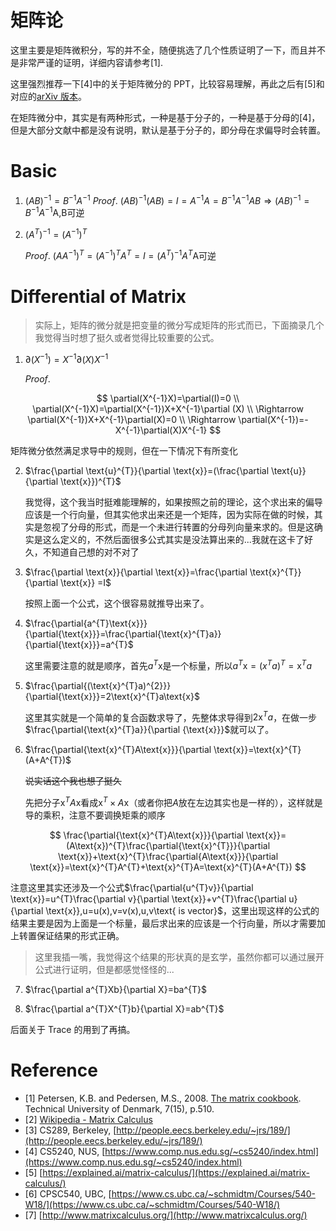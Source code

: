 # 矩阵论

这里主要是矩阵微积分，写的并不全，随便挑选了几个性质证明了一下，而且并不是非常严谨的证明，详细内容请参考[1].

这里强烈推荐一下[4]中的关于矩阵微分的 PPT，比较容易理解，再此之后有[5]和对应的[arXiv 版本](https://arxiv.org/abs/1802.01528)。

在矩阵微分中，其实是有两种形式，一种是基于分子的，一种是基于分母的[4]，但是大部分文献中都是没有说明，默认是基于分子的，即分母在求偏导时会转置。

# Basic

1. $(AB)^{-1}=B^{-1}A^{-1}$
   _Proof_. $(AB)^{-1}(AB)=I=A^{-1}A=B^{-1}A^{-1}AB \Rightarrow(AB)^{-1}=B^{-1}A^{-1}\text{A,B可逆}$

2. $(A^{T})^{-1}=(A^{-1})^{T}$

   _Proof_. $(AA^{-1})^{T}=(A^{-1})^{T}A^{T}=I=(A^{T})^{-1}A^{T} \text{A可逆}$

# Differential of Matrix

> 实际上，矩阵的微分就是把变量的微分写成矩阵的形式而已，下面摘录几个我觉得当时想了挺久或者觉得比较重要的公式。

1. $\partial(X^{-1})=X^{-1}\partial (X)X^{-1}$

   _Proof_.

$$
\partial(X^{-1}X)=\partial(I)=0 \\
\partial(X^{-1}X)=\partial(X^{-1})X+X^{-1}\partial (X) \\
\Rightarrow \partial(X^{-1})X+X^{-1}\partial(X)=0 \\
\Rightarrow \partial(X^{-1})=-X^{-1}\partial(X)X^{-1}
$$

矩阵微分依然满足求导中的规则，但在一下情况下有所变化

2. $\frac{\partial \text{u}^{T}}{\partial \text{x}}=(\frac{\partial \text{u}}{\partial \text{x}})^{T}$

   我觉得，这个我当时挺难能理解的，如果按照之前的理论，这个求出来的偏导应该是一个行向量，但其实他求出来还是一个矩阵，因为实际在做的时候，其实是忽视了分母的形式，而是一个未进行转置的分母列向量来求的。但是这确实是这么定义的，不然后面很多公式其实是没法算出来的...我就在这卡了好久，不知道自己想的对不对了

3. $\frac{\partial \text{x}}{\partial \text{x}}=\frac{\partial \text{x}^{T}}{\partial \text{x}} =I$

   按照上面一个公式，这个很容易就推导出来了。

4. $\frac{\partial{a^{T}\text{x}}}{\partial{\text{x}}}=\frac{\partial{\text{x}^{T}a}}{\partial{\text{x}}}=a^{T}$

   这里需要注意的就是顺序，首先$a^{T}\text{x}$是一个标量，所以$a^{T}\text{x}=(x^{T}a)^{T}=\text{x}^{T}a$

5. $\frac{\partial{(\text{x}^{T}a)^{2}}}{\partial{\text{x}}}=2\text{x}^{T}a\text{x}$

   这里其实就是一个简单的复合函数求导了，先整体求导得到$2\text{x}^{T}a$，在做一步$\frac{\partial{\text{x}^{T}a}}{\partial {\text{x}}}$就可以了。

6. $\frac{\partial{\text{x}^{T}A\text{x}}}{\partial \text{x}}=\text{x}^{T}(A+A^{T})$

   ~~说实话这个我也想了挺久~~

   先把分子$\text{x}^{T}A\text{x}$看成$\text{x}^{T} \times A\text{x}$（或者你把$A$放在左边其实也是一样的），这样就是导的乘积，注意不要调换矩乘的顺序

$$
\frac{\partial{\text{x}^{T}A\text{x}}}{\partial \text{x}}=(A\text{x})^{T}\frac{\partial{\text{x}^{T}}}{\partial \text{x}}+\text{x}^{T}\frac{\partial{A\text{x}}}{\partial \text{x}}=\text{x}^{T}A^{T}+\text{x}^{T}A=\text{x}^{T}(A+A^{T})
$$

注意这里其实还涉及一个公式$\frac{\partial{u^{T}v}}{\partial \text{x}}=u^{T}\frac{\partial v}{\partial \text{x}}+v^{T}\frac{\partial u}{\partial \text{x}},u=u(x),v=v(x),u,v\text{ is vector}$，这里出现这样的公式的结果主要是因为上面是一个标量，最后求出来的应该是一个行向量，所以才需要加上转置保证结果的形式正确。

> 这里我插一嘴，我觉得这个结果的形状真的是玄学，虽然你都可以通过展开公式进行证明，但是都感觉怪怪的...

7. $\frac{\partial a^{T}Xb}{\partial X}=ba^{T}$

8. $\frac{\partial a^{T}X^{T}b}{\partial X}=ab^{T}$

后面关于 Trace 的用到了再搞。

# Reference

- [1] Petersen, K.B. and Pedersen, M.S., 2008. [The matrix cookbook](https://ece.uwaterloo.ca/~ece603/MISC/matrixcookbook.pdf). Technical University of Denmark, 7(15), p.510.
- [2] [Wikipedia - Matrix Calculus](https://en.wikipedia.org/wiki/Matrix_calculus)
- [3] CS289, Berkeley, [http://people.eecs.berkeley.edu/~jrs/189/](http://people.eecs.berkeley.edu/~jrs/189/)
- [4] CS5240, NUS, [https://www.comp.nus.edu.sg/~cs5240/index.html](https://www.comp.nus.edu.sg/~cs5240/index.html)
- [5] [https://explained.ai/matrix-calculus/](https://explained.ai/matrix-calculus/)
- [6] CPSC540, UBC, [https://www.cs.ubc.ca/~schmidtm/Courses/540-W18/](https://www.cs.ubc.ca/~schmidtm/Courses/540-W18/)
- [7] [http://www.matrixcalculus.org/](http://www.matrixcalculus.org/)
